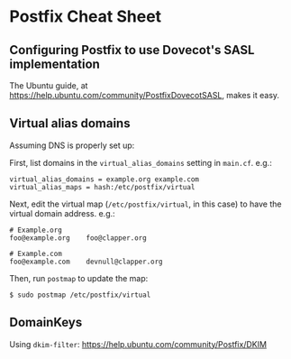 # Postfix Cheat Sheet

## Configuring Postfix to use Dovecot's SASL implementation

The Ubuntu guide, at <https://help.ubuntu.com/community/PostfixDovecotSASL>,
makes it easy.

## Virtual alias domains

Assuming DNS is properly set up:

First, list domains in the `virtual_alias_domains` setting in `main.cf`. e.g.:

    virtual_alias_domains = example.org example.com
    virtual_alias_maps = hash:/etc/postfix/virtual

Next, edit the virtual map (`/etc/postfix/virtual`, in this case) to have the
virtual domain address. e.g.:

    # Example.org
    foo@example.org    foo@clapper.org
    
    # Example.com
    foo@example.com    devnull@clapper.org

Then, run `postmap` to update the map:

    $ sudo postmap /etc/postfix/virtual

## DomainKeys

Using `dkim-filter`: <https://help.ubuntu.com/community/Postfix/DKIM>

